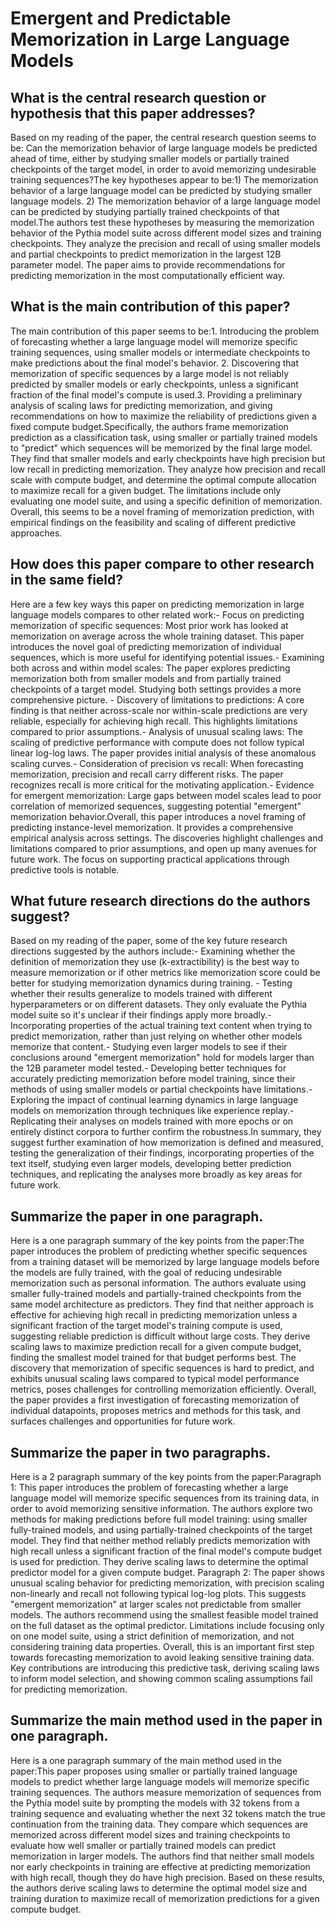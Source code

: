 # Emergent and Predictable Memorization in Large Language Models

## What is the central research question or hypothesis that this paper addresses?

Based on my reading of the paper, the central research question seems to be: Can the memorization behavior of large language models be predicted ahead of time, either by studying smaller models or partially trained checkpoints of the target model, in order to avoid memorizing undesirable training sequences?The key hypotheses appear to be:1) The memorization behavior of a large language model can be predicted by studying smaller language models. 2) The memorization behavior of a large language model can be predicted by studying partially trained checkpoints of that model.The authors test these hypotheses by measuring the memorization behavior of the Pythia model suite across different model sizes and training checkpoints. They analyze the precision and recall of using smaller models and partial checkpoints to predict memorization in the largest 12B parameter model. The paper aims to provide recommendations for predicting memorization in the most computationally efficient way.


## What is the main contribution of this paper?

The main contribution of this paper seems to be:1. Introducing the problem of forecasting whether a large language model will memorize specific training sequences, using smaller models or intermediate checkpoints to make predictions about the final model's behavior. 2. Discovering that memorization of specific sequences by a large model is not reliably predicted by smaller models or early checkpoints, unless a significant fraction of the final model's compute is used.3. Providing a preliminary analysis of scaling laws for predicting memorization, and giving recommendations on how to maximize the reliability of predictions given a fixed compute budget.Specifically, the authors frame memorization prediction as a classification task, using smaller or partially trained models to "predict" which sequences will be memorized by the final large model. They find that smaller models and early checkpoints have high precision but low recall in predicting memorization. They analyze how precision and recall scale with compute budget, and determine the optimal compute allocation to maximize recall for a given budget. The limitations include only evaluating one model suite, and using a specific definition of memorization. Overall, this seems to be a novel framing of memorization prediction, with empirical findings on the feasibility and scaling of different predictive approaches.


## How does this paper compare to other research in the same field?

Here are a few key ways this paper on predicting memorization in large language models compares to other related work:- Focus on predicting memorization of specific sequences: Most prior work has looked at memorization on average across the whole training dataset. This paper introduces the novel goal of predicting memorization of individual sequences, which is more useful for identifying potential issues.- Examining both across and within model scales: The paper explores predicting memorization both from smaller models and from partially trained checkpoints of a target model. Studying both settings provides a more comprehensive picture. - Discovery of limitations to predictions: A core finding is that neither across-scale nor within-scale predictions are very reliable, especially for achieving high recall. This highlights limitations compared to prior assumptions.- Analysis of unusual scaling laws: The scaling of predictive performance with compute does not follow typical linear log-log laws. The paper provides initial analysis of these anomalous scaling curves.- Consideration of precision vs recall: When forecasting memorization, precision and recall carry different risks. The paper recognizes recall is more critical for the motivating application.- Evidence for emergent memorization: Large gaps between model scales lead to poor correlation of memorized sequences, suggesting potential "emergent" memorization behavior.Overall, this paper introduces a novel framing of predicting instance-level memorization. It provides a comprehensive empirical analysis across settings. The discoveries highlight challenges and limitations compared to prior assumptions, and open up many avenues for future work. The focus on supporting practical applications through predictive tools is notable.


## What future research directions do the authors suggest?

Based on my reading of the paper, some of the key future research directions suggested by the authors include:- Examining whether the definition of memorization they use (k-extractibility) is the best way to measure memorization or if other metrics like memorization score could be better for studying memorization dynamics during training. - Testing whether their results generalize to models trained with different hyperparameters or on different datasets. They only evaluate the Pythia model suite so it's unclear if their findings apply more broadly.- Incorporating properties of the actual training text content when trying to predict memorization, rather than just relying on whether other models memorize that content.- Studying even larger models to see if their conclusions around "emergent memorization" hold for models larger than the 12B parameter model tested.- Developing better techniques for accurately predicting memorization before model training, since their methods of using smaller models or partial checkpoints have limitations.- Exploring the impact of continual learning dynamics in large language models on memorization through techniques like experience replay.- Replicating their analyses on models trained with more epochs or on entirely distinct corpora to further confirm the robustness.In summary, they suggest further examination of how memorization is defined and measured, testing the generalization of their findings, incorporating properties of the text itself, studying even larger models, developing better prediction techniques, and replicating the analyses more broadly as key areas for future work.


## Summarize the paper in one paragraph.

Here is a one paragraph summary of the key points from the paper:The paper introduces the problem of predicting whether specific sequences from a training dataset will be memorized by large language models before the models are fully trained, with the goal of reducing undesirable memorization such as personal information. The authors evaluate using smaller fully-trained models and partially-trained checkpoints from the same model architecture as predictors. They find that neither approach is effective for achieving high recall in predicting memorization unless a significant fraction of the target model's training compute is used, suggesting reliable prediction is difficult without large costs. They derive scaling laws to maximize prediction recall for a given compute budget, finding the smallest model trained for that budget performs best. The discovery that memorization of specific sequences is hard to predict, and exhibits unusual scaling laws compared to typical model performance metrics, poses challenges for controlling memorization efficiently. Overall, the paper provides a first investigation of forecasting memorization of individual datapoints, proposes metrics and methods for this task, and surfaces challenges and opportunities for future work.


## Summarize the paper in two paragraphs.

Here is a 2 paragraph summary of the key points from the paper:Paragraph 1: This paper introduces the problem of forecasting whether a large language model will memorize specific sequences from its training data, in order to avoid memorizing sensitive information. The authors explore two methods for making predictions before full model training: using smaller fully-trained models, and using partially-trained checkpoints of the target model. They find that neither method reliably predicts memorization with high recall unless a significant fraction of the final model's compute budget is used for prediction. They derive scaling laws to determine the optimal predictor model for a given compute budget. Paragraph 2: The paper shows unusual scaling behavior for predicting memorization, with precision scaling non-linearly and recall not following typical log-log plots. This suggests "emergent memorization" at larger scales not predictable from smaller models. The authors recommend using the smallest feasible model trained on the full dataset as the optimal predictor. Limitations include focusing only on one model suite, using a strict definition of memorization, and not considering training data properties. Overall, this is an important first step towards forecasting memorization to avoid leaking sensitive training data. Key contributions are introducing this predictive task, deriving scaling laws to inform model selection, and showing common scaling assumptions fail for predicting memorization.


## Summarize the main method used in the paper in one paragraph.

Here is a one paragraph summary of the main method used in the paper:This paper proposes using smaller or partially trained language models to predict whether large language models will memorize specific training sequences. The authors measure memorization of sequences from the Pythia model suite by prompting the models with 32 tokens from a training sequence and evaluating whether the next 32 tokens match the true continuation from the training data. They compare which sequences are memorized across different model sizes and training checkpoints to evaluate how well smaller or partially trained models can predict memorization in larger models. The authors find that neither small models nor early checkpoints in training are effective at predicting memorization with high recall, though they do have high precision. Based on these results, the authors derive scaling laws to determine the optimal model size and training duration to maximize recall of memorization predictions for a given compute budget.

